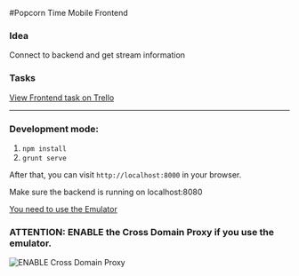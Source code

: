 #Popcorn Time Mobile Frontend

### Idea
Connect to backend and get stream information

### Tasks
[View Frontend task on Trello](https://trello.com/c/Brq3YC39/68-psd-html-mobile-app-urgent)

***

### Development mode:

 1. `npm install`
 2. `grunt serve`

After that, you can visit `http://localhost:8000` in your browser.

Make sure the backend is running on localhost:8080

[You need to use the Emulator](http://emulate.phonegap.com/?url=localhost:8000&platform=cordova-2.0.0)

### ATTENTION: ENABLE the Cross Domain Proxy if you use the emulator.

![ENABLE Cross Domain Proxy](http://i.imgur.com/2AgnoeC.png)
